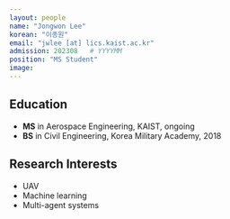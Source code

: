 ```yaml
---
layout: people
name: "Jongwon Lee"
korean: "이종원"
email: "jwlee [at] lics.kaist.ac.kr"
admission: 202308   # YYYYMM
position: "MS Student"
image: 
---
```


## Education

- **MS** in Aerospace Engineering, KAIST, ongoing
- **BS** in Civil Engineering, Korea Military Academy, 2018

## Research Interests

- UAV
- Machine learning
- Multi-agent systems